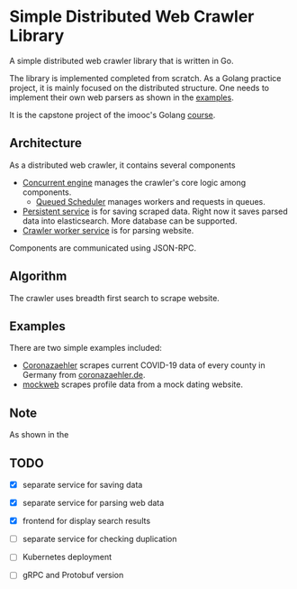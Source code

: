 # Simple Distributed Web Crawler Library

A simple distributed web crawler library that is written in Go. 

The library is implemented completed from scratch. 
As a Golang practice project, it is mainly focused on the distributed structure. 
One needs to implement their own web parsers as shown in the [examples](#examples).

It is the capstone project of the imooc's Golang [course](https://coding.imooc.com/class/180.html).

## Architecture
As a distributed web crawler, it contains several components
- [Concurrent engine](./engine/concurrent.go) manages the crawler's core logic among components.
    - [Queued Scheduler](./scheduler/queued.go) manages workers and requests in queues.
- [Persistent service](./persist) is for saving scraped data. Right now it saves parsed data into elasticsearch. More database can be supported.
- [Crawler worker service](./worker) is for parsing website. 

Components are communicated using JSON-RPC.

## Algorithm
The crawler uses breadth first search to scrape website.

## Examples
There are two simple examples included:
- [Coronazaehler](./webs/coronazaehler) scrapes current COVID-19 data of every county in Germany from [coronazaehler.de](https://www.coronazaehler.de/).
- [mockweb](./webs/mockweb) scrapes profile data from a mock dating website.

## Note
As shown in the 
## TODO
- [x] separate service for saving data
- [x] separate service for parsing web data
- [x] frontend for display search results
- [ ] separate service for checking duplication
- [ ] Kubernetes deployment
- [ ] gRPC and Protobuf version
 